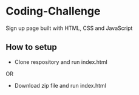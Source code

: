 # Coding-Challenge
Sign up page built with HTML, CSS and JavaScript

## How to setup
- Clone respository and run index.html

OR

- Download zip file and run index.html
